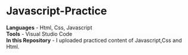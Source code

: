 # Javascript-Practice
<b>Languages</b> - Html, Css, Javascript<br>
<b>Tools</b> - Visual Studio Code<br>
<b>In this Repository</b> - I uploaded practiced content of Javascript,Css and Html.
